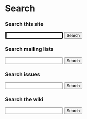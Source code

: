 # Search

### Search this site

<form id="-site-search-form" action="https://www.google.com/search" method="get">
  <input type="hidden" name="sitesearch" value="qpid.apache.org"/>
  <input type="text" name="q" maxlength="255" autofocus="autofocus" tabindex="1"/>
  <button type="submit">Search</button>
</form>

### Search mailing lists

<form action="http://qpid.2158936.n2.nabble.com/template/NamlServlet.jtp" method="get">
  <input type="hidden" name="macro" value="search_page"/>
  <input type="hidden" name="node" value="7106518"/>
  <input type="text" name="query" tabindex="2"/>
  <button type="submit">Search</button>
</form>

### Search issues

<form id="-jira-search-form" action="?" method="post">
  <input type="text" name="text" tabindex="3"/>
  <button type="submit">Search</button>
</form>

### Search the wiki

<form id="-wiki-search-form" action="https://www.google.com/search" method="get">
  <input type="hidden" name="sitesearch" value="cwiki.apache.org/confluence/display/qpid"/>
  <input type="text" name="q" maxlength="255" value="" tabindex="4"/>
  <button type="submit">Search</button>
</form>
